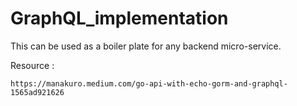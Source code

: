 # GraphQL_implementation

This can be used as a boiler plate for any backend micro-service.

Resource :

    https://manakuro.medium.com/go-api-with-echo-gorm-and-graphql-1565ad921626
